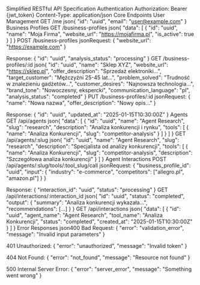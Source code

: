 Simplified RESTful API Specification
Authentication
Authorization: Bearer {jwt_token}
Content-Type: application/json
Core Endpoints
User Management
GET /me
json{
  "id": "uuid",
  "email": "user@example.com"
}
Business Profiles
GET /business-profiles
json{
  "data": [
    {
      "id": "uuid",
      "name": "Moja Firma",
      "website_url": "https://mojafirma.pl",
      "is_active": true
    }
  ]
}
POST /business-profiles
jsonRequest:
{
  "website_url": "https://example.com"
}

Response:
{
  "id": "uuid",
  "analysis_status": "processing"
}
GET /business-profiles/:id
json{
  "id": "uuid",
  "name": "Sklep XYZ",
  "website_url": "https://sklep.pl",
  "offer_description": "Sprzedaż elektroniki...",
  "target_customer": "Mężczyźni 25-45 lat...",
  "problem_solved": "Trudność w znalezieniu gadżetów...",
  "customer_desires": "Najnowsza technologia...",
  "brand_tone": "Nowoczesny, ekspercki",
  "communication_language": "pl",
  "analysis_status": "completed"
}
PUT /business-profiles/:id
jsonRequest:
{
  "name": "Nowa nazwa",
  "offer_description": "Nowy opis..."
}

Response:
{
  "id": "uuid",
  "updated_at": "2025-01-15T10:30:00Z"
}
Agents
GET /api/agents
json{
  "data": [
    {
      "id": "uuid",
      "name": "Agent Research",
      "slug": "research",
      "description": "Analiza konkurencji i rynku",
      "tools": [
        {
          "name": "Analiza Konkurencji",
          "slug": "competitor-analysis"
        }
      ]
    }
  ]
}
GET /api/agents/:slug
json{
  "id": "uuid",
  "name": "Agent Research",
  "slug": "research",
  "description": "Specjalista od analizy konkurencji",
  "tools": [
    {
      "name": "Analiza Konkurencji", 
      "slug": "competitor-analysis",
      "description": "Szczegółowa analiza konkurencji"
    }
  ]
}
Agent Interactions
POST /api/agents/:slug/tools/:tool_slug/call
jsonRequest:
{
  "business_profile_id": "uuid",
  "input": {
    "industry": "e-commerce",
    "competitors": ["allegro.pl", "amazon.pl"]
  }
}

Response:
{
  "interaction_id": "uuid",
  "status": "processing"
}
GET /api/interactions/:interaction_id
json{
  "id": "uuid",
  "status": "completed",
  "output": {
    "summary": "Analiza konkurencji wykazała...",
    "recommendations": [...]
  }
}
GET /api/interactions
json{
  "data": [
    {
      "id": "uuid",
      "agent_name": "Agent Research",
      "tool_name": "Analiza Konkurencji",
      "status": "completed",
      "created_at": "2025-01-15T10:30:00Z"
    }
  ]
}
Error Responses
json400 Bad Request:
{
  "error": "validation_error",
  "message": "Invalid input parameters"
}

401 Unauthorized:
{
  "error": "unauthorized",
  "message": "Invalid token"
}

404 Not Found:
{
  "error": "not_found",
  "message": "Resource not found"
}

500 Internal Server Error:
{
  "error": "server_error",
  "message": "Something went wrong"
}

